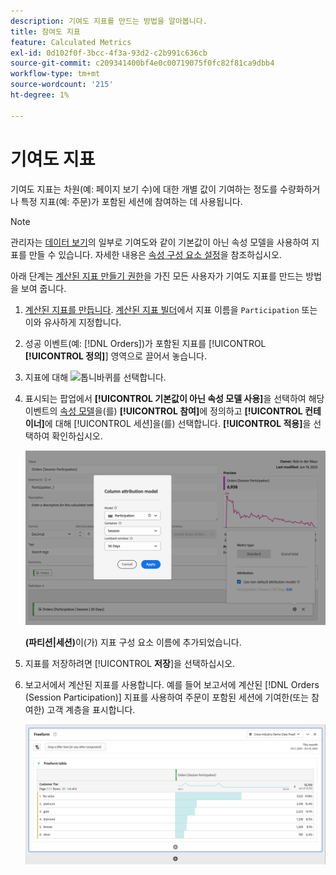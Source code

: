 ```yaml
---
description: 기여도 지표를 만드는 방법을 알아봅니다.
title: 참여도 지표
feature: Calculated Metrics
exl-id: 0d102f0f-3bcc-4f3a-93d2-c2b991c636cb
source-git-commit: c209341400bf4e0c00719075f0fc82f81ca9dbb4
workflow-type: tm+mt
source-wordcount: '215'
ht-degree: 1%

---
```


# 기여도 지표

기여도 지표는 차원(예: 페이지 보기 수)에 대한 개별 값이 기여하는 정도를 수량화하거나 특정 지표(예: 주문)가 포함된 세션에 참여하는 데 사용됩니다.

>[!NOTE]
>
>관리자는 [데이터 보기](https://experienceleague.adobe.com/ko/docs/analytics-platform/using/cja-dataviews/data-views)의 일부로 기여도와 같이 기본값이 아닌 속성 모델을 사용하여 지표를 만들 수 있습니다. 자세한 내용은 [속성 구성 요소 설정](../../../data-views/component-settings/attribution.md)을 참조하십시오.

아래 단계는 [계산된 지표 만들기 권한](/help/technotes//access-control.md#user-level-access)을 가진 모든 사용자가 기여도 지표를 만드는 방법을 보여 줍니다.

1. [계산된 지표를 만듭니다](cm-workflow.md). [계산된 지표 빌더](cm-build-metrics.md)에서 지표 이름을 `Participation` 또는 이와 유사하게 지정합니다.
1. 성공 이벤트(예: [!DNL Orders])가 포함된 지표를 [!UICONTROL **[!UICONTROL 정의]**] 영역으로 끌어서 놓습니다.
1. 지표에 대해 ![톱니바퀴](https://spectrum.adobe.com/static/icons/workflow_18/Smock_Settings_18_N.svg)를 선택합니다.
1. 표시되는 팝업에서 **[!UICONTROL 기본값이 아닌 속성 모델 사용]**&#x200B;을 선택하여 해당 이벤트의 [속성 모델](/help/components/calc-metrics/cm-workflow/m-metric-type-alloc.md)을(를) **[!UICONTROL 참여]**&#x200B;에 정의하고 **[!UICONTROL 컨테이너]**&#x200B;에 대해 [!UICONTROL 세션]을(를) 선택합니다. **[!UICONTROL 적용]**&#x200B;을 선택하여 확인하십시오.


   ![전환 확인 기간 동안 선택된 모델 및 세션으로 선택된 기여도를 표시하는 열 특성 모델 팝업](assets/participation-setup.png)

   **(파티션|세션)**&#x200B;이(가) 지표 구성 요소 이름에 추가되었습니다.



1. 지표를 저장하려면 [!UICONTROL **저장**]&#x200B;을 선택하십시오.
1. 보고서에서 계산된 지표를 사용합니다. 예를 들어 보고서에 계산된 [!DNL Orders (Session Participation)] 지표를 사용하여 주문이 포함된 세션에 기여한(또는 참여한) 고객 계층을 표시합니다.

   ![고객 계층 및 주문을 표시하는 자유 형식 테이블입니다.](assets/participation-pages-customer-tier.png)
